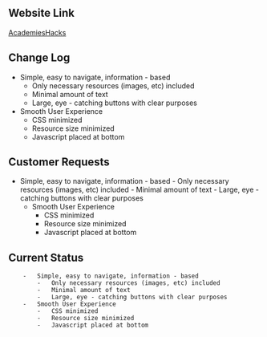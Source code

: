 ## Website Link
<a href="https://eshanama18.github.io/Hackathon/" target="_blank">AcademiesHacks</a>

## Change Log

-   Simple, easy to navigate, information - based
    -   Only necessary resources (images, etc) included
    -   Minimal amount of text
    -   Large, eye - catching buttons with clear purposes
-   Smooth User Experience
    -   CSS minimized
    -   Resource size minimized
    -   Javascript placed at bottom

## Customer Requests

- Simple, easy to navigate, information - based
        -  Only necessary resources (images, etc) included
        -   Minimal amount of text
        -   Large, eye - catching buttons with clear purposes
    -   Smooth User Experience
        -   CSS minimized
        -   Resource size minimized
        -   Javascript placed at bottom

## Current Status

        -   Simple, easy to navigate, information - based
            -   Only necessary resources (images, etc) included
            -   Minimal amount of text
            -   Large, eye - catching buttons with clear purposes
        -   Smooth User Experience
            -   CSS minimized
            -   Resource size minimized
            -   Javascript placed at bottom
